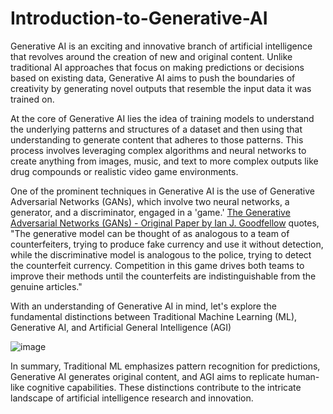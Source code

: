 # Introduction-to-Generative-AI


Generative AI is an exciting and innovative branch of artificial intelligence that revolves around the creation of new and original content. Unlike traditional AI approaches that focus on making predictions or decisions based on existing data, Generative AI aims to push the boundaries of creativity by generating novel outputs that resemble the input data it was trained on. 

At the core of Generative AI lies the idea of training models to understand the underlying patterns and structures of a dataset and then using that understanding to generate content that adheres to those patterns. This process involves leveraging complex algorithms and neural networks to create anything from images, music, and text to more complex outputs like drug compounds or realistic video game environments.

One of the prominent techniques in Generative AI is the use of Generative Adversarial Networks (GANs), which involve two neural networks, a generator, and a discriminator, engaged in a 'game.' [The Generative Adversarial Networks (GANs) - Original Paper by Ian J. Goodfellow](https://arxiv.org/abs/1406.2661) quotes, "The generative model can be thought of as analogous to a team of counterfeiters, trying to produce fake currency and use it without detection, while the discriminative model is analogous to the police, trying to detect the counterfeit currency. Competition in this game drives both teams to improve their methods until the counterfeits are indistinguishable from the genuine articles."

With an understanding of Generative AI in mind, let's explore the fundamental distinctions between Traditional Machine Learning (ML), Generative AI, and Artificial General Intelligence (AGI)

![image](https://github.com/shardulchavan/Introduction-to-Generative-AI/assets/62551217/157cb4ab-2d0f-4fe2-86dc-5793cf4a3c24)

In summary, Traditional ML emphasizes pattern recognition for predictions, Generative AI generates original content, and AGI aims to replicate human-like cognitive capabilities. These distinctions contribute to the intricate landscape of artificial intelligence research and innovation.
